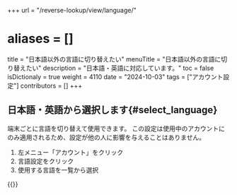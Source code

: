 +++
url = "/reverse-lookup/view/language/"
# aliases = []
title = "日本語以外の言語に切り替えたい"
menuTitle = "日本語以外の言語に切り替えたい"
description = "日本語・英語に対応しています。"
toc = false
isDictionaly = true
weight = 4110
date = "2024-10-03"
tags = ["アカウント設定"]
contributors = []
+++

## 日本語・英語から選択します{#select_language}

端末ごとに言語を切り替えて使用できます。
この設定は使用中のアカウントにのみ適用されるため、設定が他の人に影響を与えることはありません。

1. 左メニュー「アカウント」をクリック
2. 言語設定をクリック
3. 使用する言語を一覧から選択

{{<iTablet filename="img/language" msg="言語は現在、日本語・英語に対応しています" alice="pc">}}
